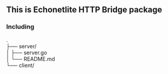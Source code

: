 ## This is Echonetlite HTTP Bridge package

### Including

.  
├── server/  
│ ├── server.go  
│ └── README.md  
└── client/
